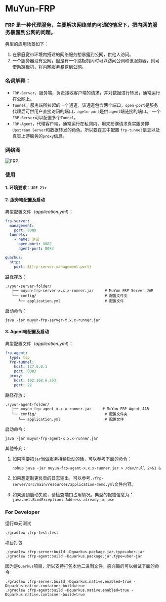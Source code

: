 # MuYun-FRP

### FRP 是一种代理服务，主要解决网络单向可通的情况下，把内网的服务暴露到公网的问题。

典型的应用场景如下：

1. 在家庭宽带环境内搭建的网络服务想暴露到公网，供他人访问。
2. 一个服务器没有公网，但是有一个跳板机同时可以访问公网和该服务器，则可借助跳板机，将内网服务暴露到公网。

### 名词解释：

* `FRP-Server`，服务端，负责接收客户端的请求，并对数据进行转发，通常运行在公网上。
* `Tunnel`，服务端所拉起的一个通道，该通道包含两个端口，`open-port`是服务代理后可供用户直接访问的端口，`agetn-port`是供
  `agent`端链接的端口。 一个`FRP-Server`可以配置多个`Tunnel`。
* `FRP-Agent`，代理客户端，通常运行在私网内，用来扮演请求真实服务即`Upstream Server`和数据转发的角色。所以要在其中配置
  `frp-tunnel`信息以及真实上游服务的`proxy`信息。

### 网络图

![FRP](https://github.com/user-attachments/assets/f4817a58-d26d-425f-af48-abf2ec077de9)

### 使用

#### 1. 环境要求：`JRE 21+`

#### 2. 服务端配置及启动

典型配置文件（*application.yml*）：

```yml
frp-server:
  management:
    port: 8089
  tunnels:
    - name: 测试
      open-port: 8082
      agent-port: 8083

quarkus:
  http:
    port: ${frp-server.management.port}
```

路径存放：

```
./your-server-folder/
   ├── muyun-frp-server-x.x.x-runner.jar     # MuYun FRP Server JAR
   └── config/                               # 配置文件夹      
      └── application.yml                    # 配置文件
```

启动命令：

```shell
java -jar muyun-frp-server-x.x.x-runner.jar
```

#### 3. Agent端配置及启动

典型配置文件（*application.yml*）：

```yml
frp-agent:
  type: tcp
  frp-tunnel:
    host: 127.0.0.1
    port: 8083
  proxy:
    host: 192.168.6.203
    port: 22
```

路径存放：

```
./your-agent-folder/
   ├── muyun-frp-agent-x.x.x-runner.jar     # MuYun FRP Agent JAR
   └── config/                               # 配置文件夹      
      └── application.yml                    # 配置文件
```

启动命令：

```shell
java -jar muyun-frp-agent-x.x.x-runner.jar
```

其他补充：

1. 如果需要把`jar`当做服务持续启动的话，可以参考下面的命令：

    ```shell
    nohup java -jar muyun-frp-agent-x.x.x-runner.jar > /dev/null 2>&1 & 
    ```
2. 如果想定制更负责的日志输出，可以参考`./frp-server/src/main/resources/application-demo.yml`文件内容。
3. 如果遇到启动失败，请检查端口占用情况。典型的报错信息为：`java.net.BindException: Address already in use`

### For Developer

运行单元测试

```shell script
./gradlew :frp-test:test
```

项目打包

```shell script
./gradlew :frp-server:build -Dquarkus.package.jar.type=uber-jar
./gradlew :frp-agent:build -Dquarkus.package.jar.type=uber-jar
```

因为是`Quarkus`项目，所以支持打包本地二进制文件，感兴趣的可以尝试下面的命令

```shell script
./gradlew :frp-server:build -Dquarkus.native.enabled=true -Dquarkus.native.container-build=true
./gradlew :frp-agent:build -Dquarkus.native.enabled=true -Dquarkus.native.container-build=true
```
